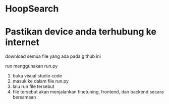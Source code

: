 # HoopSearch

# Pastikan device anda terhubung ke internet
download semua file yang ada pada github ini
   
run menggunakan run.py
1. buka visual studio code
2. masuk ke dalam file run.py
3. lalu run file tersebut
4. file tersebut akan menjalankan finetuning, frontend, dan backend secara bersamaan

